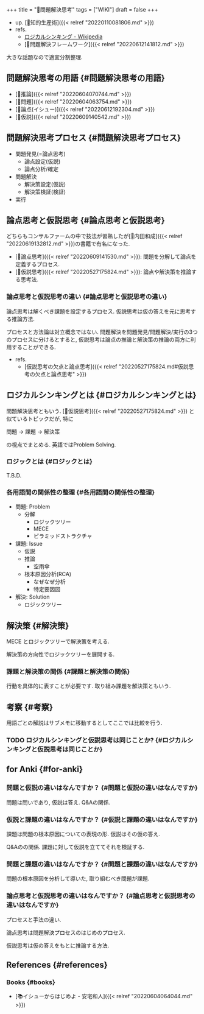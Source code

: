 +++
title = "📝問題解決思考"
tags = ["WIKI"]
draft = false
+++

-   up. [📁知的生産術]({{< relref "20220110081806.md" >}})
-   refs.
    -   [ロジカルシンキング - Wikipedia](http://ja.wikipedia.org/wiki/%E3%83%AD%E3%82%B8%E3%82%AB%E3%83%AB%E3%82%B7%E3%83%B3%E3%82%AD%E3%83%B3%E3%82%B0)
    -   [📁問題解決フレームワーク]({{< relref "20220612141812.md" >}})

大きな話題なので適宜分割整理.


## 問題解決思考の用語 {#問題解決思考の用語}

-   [📝推論]({{< relref "20220604070744.md" >}})
-   [📝問題]({{< relref "20220604063754.md" >}})
-   [📝論点(イシュー)]({{< relref "20220612192304.md" >}})
-   [📝仮説]({{< relref "20220609140542.md" >}})


## 問題解決思考プロセス {#問題解決思考プロセス}

-   問題発見(=論点思考)
    -   論点設定(仮説)
    -   論点分析/確定
-   問題解決
    -   解決策設定(仮説)
    -   解決策検証(検証)
-   実行


## 論点思考と仮説思考 {#論点思考と仮説思考}

どちらもコンサルファームの中で技法が習熟したが[👨内田和成]({{< relref "20220619132812.md" >}})の書籍で有名になった.

-   [📝論点思考]({{< relref "20220609141530.md" >}}): 問題を分解して論点を定義するプロセス.
-   [📝仮説思考]({{< relref "20220527175824.md" >}}): 論点や解決策を推論する思考法.


### 論点思考と仮説思考の違い {#論点思考と仮説思考の違い}

論点思考は解くべき課題を設定するプロセス. 仮説思考は仮の答えを元に思考する推論方法.

プロセスと方法論は対立概念ではない. 問題解決を問題発見/問題解決/実行の3つのプロセスに分けるとすると, 仮説思考は論点の推論と解決策の推論の両方に利用することができる.

-   refs.
    -   [仮説思考の欠点と論点思考]({{< relref "20220527175824.md#仮説思考の欠点と論点思考" >}})


## ロジカルシンキングとは {#ロジカルシンキングとは}

問題解決思考ともいう. [📝仮説思考]({{< relref "20220527175824.md" >}}) と似ているトピックだが, 特に

問題 -> 課題 -> 解決策

の視点でまとめる. 英語ではProblem Solving.


### ロジックとは {#ロジックとは}

T.B.D.


### 各用語間の関係性の整理 {#各用語間の関係性の整理}

-   問題: Problem
    -   分解
        -   ロジックツリー
        -   MECE
        -   ピラミッドストラクチャ
-   課題: Issue
    -   仮説
    -   推論
        -   空雨傘
    -   根本原因分析(RCA)
        -   なぜなぜ分析
        -   特定要因図
-   解決: Solution
    -   ロジックツリー


## 解決策 {#解決策}

MECE とロジックツリーで解決策を考える.

解決策の方向性でロジックツリーを展開する.


### 課題と解決策の関係 {#課題と解決策の関係}

行動を具体的に表すことが必要です. 取り組み課題を解決策ともいう.


## 考察 {#考察}

用語ごとの解説はサブメモに移動するとしてここでは比較を行う.


### <span class="org-todo todo TODO">TODO</span> ロジカルシンキングと仮説思考は同じことか? {#ロジカルシンキングと仮説思考は同じことか}


## for Anki {#for-anki}


### 問題と仮説の違いはなんですか？ {#問題と仮説の違いはなんですか}

問題は問いであり, 仮説は答え. Q&Aの関係.


### 仮説と課題の違いはなんですか？ {#仮説と課題の違いはなんですか}

課題は問題の根本原因についての表現の形. 仮説はその仮の答え.

Q&Aのの関係. 課題に対して仮説を立ててそれを検証する.


### 問題と課題の違いはなんですか？ {#問題と課題の違いはなんですか}

問題の根本原因を分析して導いた, 取り組むべき問題が課題.


### 論点思考と仮説思考の違いはなんですか？ {#論点思考と仮説思考の違いはなんですか}

プロセスと手法の違い.

論点思考は問題解決プロセスのはじめのプロセス.

仮説思考は仮の答えをもとに推論する方法.


## References {#references}


### Books {#books}

-   [📚イシューからはじめよ - 安宅和人]({{< relref "20220604064044.md" >}})
